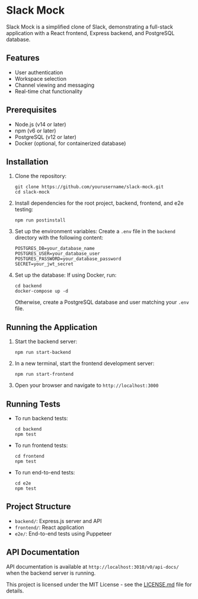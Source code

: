 # Slack Mock

Slack Mock is a simplified clone of Slack, demonstrating a full-stack application with a React frontend, Express backend, and PostgreSQL database.

## Features

- User authentication
- Workspace selection
- Channel viewing and messaging
- Real-time chat functionality

## Prerequisites

- Node.js (v14 or later)
- npm (v6 or later)
- PostgreSQL (v12 or later)
- Docker (optional, for containerized database)

## Installation

1. Clone the repository:
   ```
   git clone https://github.com/yourusername/slack-mock.git
   cd slack-mock
   ```

2. Install dependencies for the root project, backend, frontend, and e2e testing:
   ```
   npm run postinstall
   ```

3. Set up the environment variables:
   Create a `.env` file in the `backend` directory with the following content:
   ```
   POSTGRES_DB=your_database_name
   POSTGRES_USER=your_database_user
   POSTGRES_PASSWORD=your_database_password
   SECRET=your_jwt_secret
   ```

4. Set up the database:
   If using Docker, run:
   ```
   cd backend
   docker-compose up -d
   ```
   Otherwise, create a PostgreSQL database and user matching your `.env` file.

## Running the Application

1. Start the backend server:
   ```
   npm run start-backend
   ```

2. In a new terminal, start the frontend development server:
   ```
   npm run start-frontend
   ```

3. Open your browser and navigate to `http://localhost:3000`

## Running Tests

- To run backend tests:
  ```
  cd backend
  npm test
  ```

- To run frontend tests:
  ```
  cd frontend
  npm test
  ```

- To run end-to-end tests:
  ```
  cd e2e
  npm test
  ```

## Project Structure

- `backend/`: Express.js server and API
- `frontend/`: React application
- `e2e/`: End-to-end tests using Puppeteer

## API Documentation

API documentation is available at `http://localhost:3010/v0/api-docs/` when the backend server is running.


This project is licensed under the MIT License - see the [LICENSE.md](LICENSE.md) file for details.
